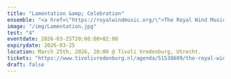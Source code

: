 ```yaml
---
title: "Lamentation &amp; Celebration"
ensemble: "<a href=\"https://royalwindmusic.org/\">The Royal Wind Music</a>"
image: "/img/Lamentation.jpg"
test: "4"
eventdate: 2026-03-25T20:00:00+02:00
expirydate: 2026-03-25
location: March 25th, 2026, 20:00 @ Tivoli Vredenburg, Utrecht.
tickets: "https://www.tivolivredenburg.nl/agenda/51538609/the-royal-wind-music-25-03-2026"
draft: false
---
```

